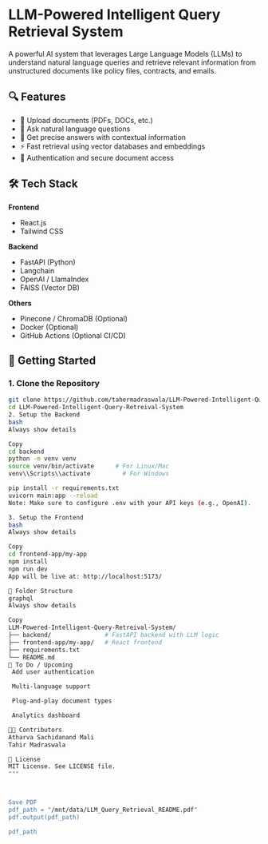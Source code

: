 
# LLM-Powered Intelligent Query Retrieval System

A powerful AI system that leverages Large Language Models (LLMs) to understand natural language queries and retrieve relevant information from unstructured documents like policy files, contracts, and emails.

## 🔍 Features

- 📄 Upload documents (PDFs, DOCs, etc.)
- 🤖 Ask natural language questions
- 🧠 Get precise answers with contextual information
- ⚡ Fast retrieval using vector databases and embeddings
- 🔐 Authentication and secure document access

## 🛠️ Tech Stack

**Frontend**
- React.js
- Tailwind CSS

**Backend**
- FastAPI (Python)
- Langchain
- OpenAI / LlamaIndex
- FAISS (Vector DB)

**Others**
- Pinecone / ChromaDB (Optional)
- Docker (Optional)
- GitHub Actions (Optional CI/CD)

## 🚀 Getting Started

### 1. Clone the Repository

```bash
git clone https://github.com/tahermadraswala/LLM-Powered-Intelligent-Query-Retreival-System.git
cd LLM-Powered-Intelligent-Query-Retreival-System
2. Setup the Backend
bash
Always show details

Copy
cd backend
python -m venv venv
source venv/bin/activate      # For Linux/Mac
venv\\Scripts\\activate         # For Windows

pip install -r requirements.txt
uvicorn main:app --reload
Note: Make sure to configure .env with your API keys (e.g., OpenAI).

3. Setup the Frontend
bash
Always show details

Copy
cd frontend-app/my-app
npm install
npm run dev
App will be live at: http://localhost:5173/

📁 Folder Structure
graphql
Always show details

Copy
LLM-Powered-Intelligent-Query-Retreival-System/
├── backend/               # FastAPI backend with LLM logic
├── frontend-app/my-app/   # React frontend
├── requirements.txt
└── README.md
📌 To Do / Upcoming
 Add user authentication

 Multi-language support

 Plug-and-play document types

 Analytics dashboard

👨‍💻 Contributors
Atharva Sachidanand Mali
Tahir Madraswala

📄 License
MIT License. See LICENSE file.
"""



Save PDF
pdf_path = "/mnt/data/LLM_Query_Retrieval_README.pdf"
pdf.output(pdf_path)

pdf_path

